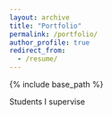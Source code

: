 ```yaml
---
layout: archive
title: "Portfolio"
permalink: /portfolio/
author_profile: true
redirect_from: 
  - /resume/
---
```


{% include base_path %}

Students I supervise
